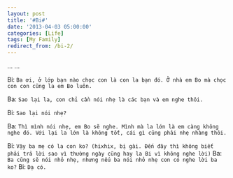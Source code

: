 ```yaml
---
layout: post
title: '#Bi#'
date: '2013-04-03 05:00:00'
categories: [Life]
tags: [My Family]
redirect_from: /bi-2/
---
```


… …

Bi: `Ba ơi, ở lớp bạn nào chọc con là con la bạn đó. Ở nhà em Bo mà chọc con con cũng la em Bo luôn.`
 
Ba: `Sao lại la, con chỉ cần nói nhẹ là các bạn và em nghe thôi.`

Bi: `Sao lại nói nhẹ?`

Ba: `Thì mình nói nhẹ, em Bo sẽ nghe. Mình mà la lớn là em càng không nghe đó. Với lại la lớn là không tốt, cái gì cũng phải nhẹ nhàng thôi.`

Bi: `Vậy ba mẹ có la con ko? (hixhix, bị gài. Đến đây thì không biết phải trả lời sao vì thường ngày cũng hay la Bi vì không nghe lời)`
Ba: `Ba cũng sẽ nói nhỏ nhẹ, nhưng nếu ba nói nhỏ nhẹ con có nghe lời ba ko?`
Bi: `Dạ có.`
